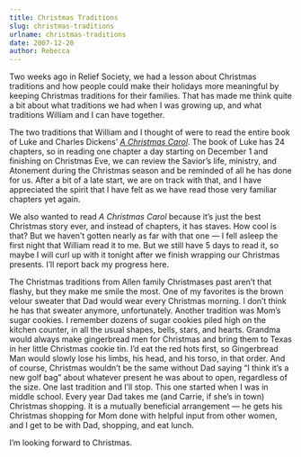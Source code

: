 ```yaml
---
title: Christmas Traditions
slug: christmas-traditions
urlname: christmas-traditions
date: 2007-12-20
author: Rebecca
---
```

Two weeks ago in Relief Society, we had a lesson about Christmas traditions and
how people could make their holidays more meaningful by keeping Christmas
traditions for their families. That has made me think quite a bit about what
traditions we had when I was growing up, and what traditions William and I can
have together.

The two traditions that William and I thought of were to read the entire book of
Luke and Charles Dickens&#x02bc; [*A Christmas Carol*][a]. The book of Luke has
24 chapters, so in reading one chapter a day starting on December 1 and
finishing on Christmas Eve, we can review the Savior&#x02bc;s life, ministry,
and Atonement during the Christmas season and be reminded of all he has done for
us. After a bit of a late start, we are on track with that, and I have
appreciated the spirit that I have felt as we have read those very familiar
chapters yet again.

We also wanted to read *A Christmas Carol* because it&#x02bc;s just the best
Christmas story ever, and instead of chapters, it has staves. How cool is that?
But we haven&#x02bc;t gotten nearly as far with that one &mdash; I fell asleep
the first night that William read it to me. But we still have 5 days to read it,
so maybe I will curl up with it tonight after we finish wrapping our Christmas
presents. I&#x02bc;ll report back my progress here.

The Christmas traditions from Allen family Christmases past aren&#x02bc;t that
flashy, but they make me smile the most. One of my favorites is the brown velour
sweater that Dad would wear every Christmas morning. I don&#x02bc;t think he has
that sweater anymore, unfortunately. Another tradition was Mom&#x02bc;s sugar
cookies. I remember dozens of sugar cookies piled high on the kitchen counter,
in all the usual shapes, bells, stars, and hearts. Grandma would always make
gingerbread men for Christmas and bring them to Texas in her little Christmas
cookie tin. I&#x02bc;d eat the red hots first, so Gingerbread Man would slowly
lose his limbs, his head, and his torso, in that order. And of course, Christmas
wouldn&#x02bc;t be the same without Dad saying &ldquo;I think it&#x02bc;s a new
golf bag&rdquo; about whatever present he was about to open, regardless of the
size. One last tradition and I&#x02bc;ll stop. This one started when I was in
middle school. Every year Dad takes me (and Carrie, if she&#x02bc;s in town)
Christmas shopping. It is a mutually beneficial arrangement &mdash; he gets his
Christmas shopping for Mom done with helpful input from other women, and I get
to be with Dad, shopping, and eat lunch.

I&#x02bc;m looking forward to Christmas.

[a]: https://www.gutenberg.org/ebooks/19337
